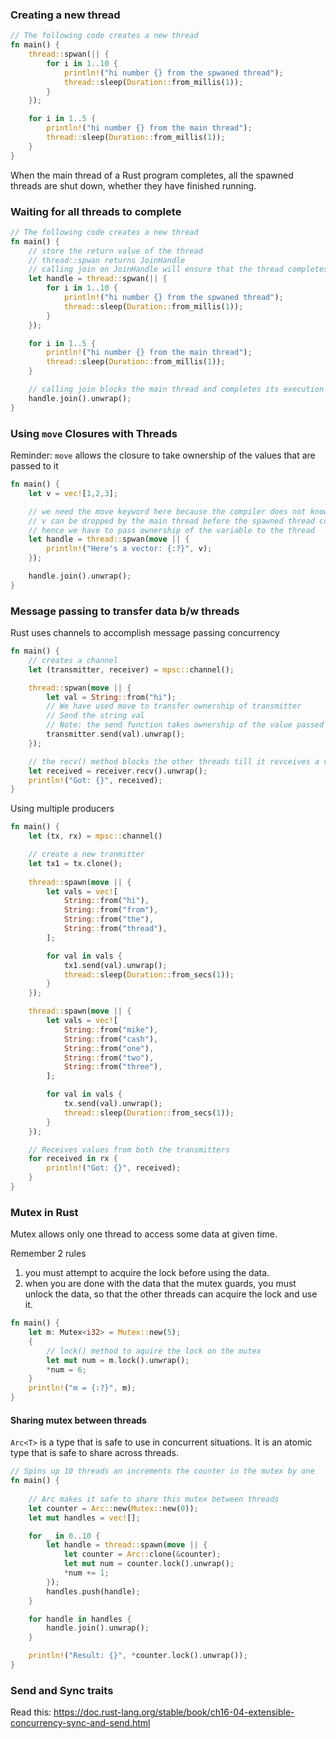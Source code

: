 ### Creating a new thread

```rust
// The following code creates a new thread
fn main() {
	thread::spwan(|| {
		for i in 1..10 {
			println!("hi number {} from the spwaned thread");
			thread::sleep(Duration::from_millis(1));
		}
	});

	for i in 1..5 {
		println!("hi number {} from the main thread");
		thread::sleep(Duration::from_millis(1));
	}
}
```

When the main thread of a Rust program completes, all the spawned threads are shut down, whether they have finished running.

### Waiting for all threads to complete 

```rust
// The following code creates a new thread
fn main() {
	// store the return value of the thread
	// thread::spwan returns JoinHandle
	// calling join on JoinHandle will ensure that the thread completes excecution.
	let handle = thread::spwan(|| {
		for i in 1..10 {
			println!("hi number {} from the spwaned thread");
			thread::sleep(Duration::from_millis(1));
		}
	});

	for i in 1..5 {
		println!("hi number {} from the main thread");
		thread::sleep(Duration::from_millis(1));
	}

	// calling join blocks the main thread and completes its execution
	handle.join().unwrap();
}
```

### Using `move` Closures with Threads
Reminder: `move` allows the closure to take ownership of the values that are passed to it

```rust
fn main() {
	let v = vec![1,2,3];

	// we need the move keyword here because the compiler does not know if the reference to v will be valid or not
	// v can be dropped by the main thread before the spawned thread completes execution
	// hence we have to pass ownership of the variable to the thread
	let handle = thread::spwan(move || {
		println!("Here's a vector: {:?}", v);
	});

	handle.join().unwrap();
}
```

### Message passing to transfer data b/w threads

Rust uses channels to accomplish message passing concurrency

```rust
fn main() {
	// creates a channel
	let (transmitter, receiver) = mpsc::channel();

	thread::spwan(move || {
		let val = String::from("hi");
		// We have used move to transfer ownership of transmitter
		// Send the string val
		// Note: the send function takes ownership of the value passed
		transmitter.send(val).unwrap();
	});

	// the recv() method blocks the other threads till it revceives a value
	let received = receiver.recv().unwrap();
	println!("Got: {}", received);
}
```

Using multiple producers
```rust
fn main() {
	let (tx, rx) = mpsc::channel()

	// create a new tranmitter
	let tx1 = tx.clone();
	
	thread::spawn(move || {
		let vals = vec![
			String::from("hi"),
			String::from("from"),
			String::from("the"),
			String::from("thread"),
		];

		for val in vals {
			tx1.send(val).unwrap();
			thread::sleep(Duration::from_secs(1));
		}
	});

	thread::spawn(move || {
		let vals = vec![
			String::from("mike"),
			String::from("cash"),
			String::from("one"),
			String::from("two"),
			String::from("three"),
		];

		for val in vals {
			tx.send(val).unwrap();
			thread::sleep(Duration::from_secs(1));
		}
	});

	// Receives values from both the transmitters
	for received in rx {
		println!("Got: {}", received);
	}
}
```


### Mutex in Rust

Mutex allows only one thread to access some data at given time.

Remember 2 rules 
1. you must attempt to acquire the lock before using the data.
2. when you are done with the data that the mutex guards, you must unlock the data, so that the other threads can acquire the lock and use it.

```rust
fn main() {
	let m: Mutex<i32> = Mutex::new(5);
	{
		// lock() method to aquire the lock on the mutex
		let mut num = m.lock().unwrap();
		*num = 6;
	}
	println!("m = {:?}", m);
}
```


#### Sharing mutex between threads

`Arc<T>` is a type that is safe to use in concurrent situations.
It is an atomic type that is safe to share across threads.

```rust
// Spins up 10 threads an increments the counter in the mutex by one
fn main() {
	
	// Arc makes it safe to share this mutex between threads
	let counter = Arc::new(Mutex::new(0));
	let mut handles = vec![];

	for _ in 0..10 {
		let handle = thread::spawn(move || {
			let counter = Arc::clone(&counter);
			let mut num = counter.lock().unwrap();
			*num += 1;
		});
		handles.push(handle);
	}

	for handle in handles {
		handle.join().unwrap();
	}

	println!("Result: {}", *counter.lock().unwrap());
}
```


### Send and Sync traits
Read this: https://doc.rust-lang.org/stable/book/ch16-04-extensible-concurrency-sync-and-send.html